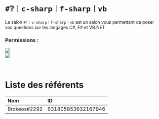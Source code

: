 # `#❔︱c-sharp︱f-sharp︱vb`
Le salon `#❔︱c-sharp︱f-sharp︱vb` est un salon vous permettant de poser vos questions sur les
langages C#, F# et VB.NET

### Permissions :
![](https://img.shields.io/badge/Lecture-OUI-green?style=for-the-badge) <br/>
![](https://img.shields.io/badge/Ecriture-OUI-green?style=for-the-badge)

<br/>

# Liste des référents 
| Nom | ID|
|:---|:---|
| Brokeos#2292 | 631805853632167946 |